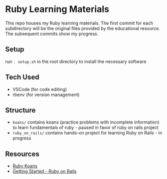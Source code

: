 # Ruby Learning Materials

This repo houses my Ruby learning materials.  The first commit for each subdirectory will be the original files provided by the educational resource. The subsequent commits show my progress.

## Setup

run `. setup.sh` in the root directory to install the necessary software

## Tech Used

- VSCode (for code editing)
- rbenv (for version management)

## Structure

- `koans/` contains koans (practice problems with incomplete information) to learn fundamentals of ruby - paused in favor of ruby on rails project
- `ruby_on_rails/` contains hands-on project for learning Ruby on Rails - in progress

## Resources

- [Ruby Koans](https://www.rubykoans.com)
- [Getting Started - Ruby on Rails](https://guides.rubyonrails.org/getting_started.html)
